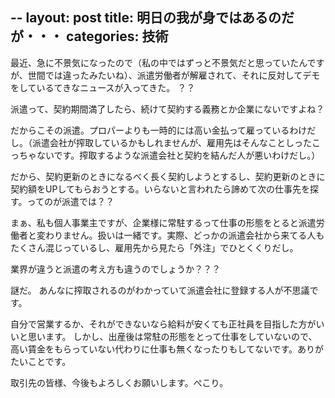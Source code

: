 --
layout: post
title: 明日の我が身ではあるのだが・・・
categories: 技術
--

最近、急に不景気になったので（私の中ではずっと不景気だと思っていたんですが、世間では違ったみたいね）、派遣労働者が解雇されて、それに反対してデモをしているてきなニュースが入ってきた。
？？

派遣って、契約期間満了したら、続けて契約する義務とか企業にないですよね？

だからこその派遣。プロパーよりも一時的には高い金払って雇っているわけだし。（派遣会社が搾取しているかもしれませんが、雇用先はそんなことしったこっちゃないです。搾取するような派遣会社と契約を結んだ人が悪いわけだし。）

だから、契約更新のときになるべく長く契約しようとするし、契約更新のときに契約額をUPしてもらおうとする。いらないと言われたら諦めて次の仕事先を探す。ってのが派遣では？？

まぁ、私も個人事業主ですが、企業様に常駐するって仕事の形態をとると派遣労働者と変わりません。扱いは一緒です。実際、どっかの派遣会社から来てる人もたくさん混じっているし、雇用先から見たら「外注」でひとくくりだし。

業界が違うと派遣の考え方も違うのでしょうか？？？

謎だ。
あんなに搾取されるのがわかっていて派遣会社に登録する人が不思議です。

自分で営業するか、それができないなら給料が安くても正社員を目指した方がいいと思います。
しかし、出産後は常駐の形態をとって仕事をしていないので、高い賃金をもらっていない代わりに仕事も無くなったりもしてないです。ありがたいことです。

取引先の皆様、今後もよろしくお願いします。ぺこり。

